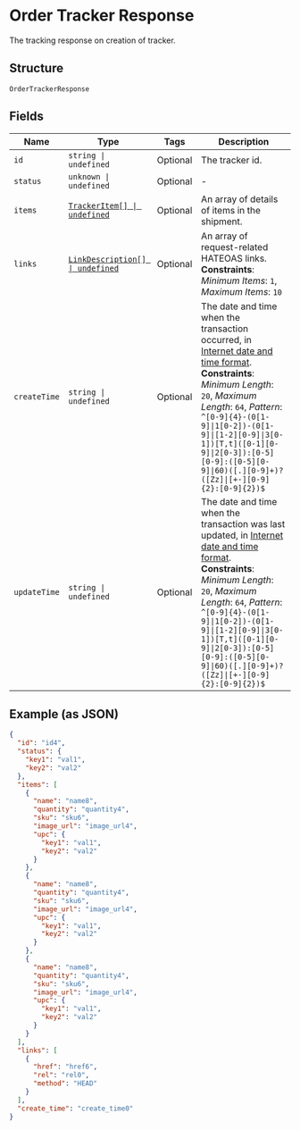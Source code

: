 
# Order Tracker Response

The tracking response on creation of tracker.

## Structure

`OrderTrackerResponse`

## Fields

| Name | Type | Tags | Description |
|  --- | --- | --- | --- |
| `id` | `string \| undefined` | Optional | The tracker id. |
| `status` | `unknown \| undefined` | Optional | - |
| `items` | [`TrackerItem[] \| undefined`](../../doc/models/tracker-item.md) | Optional | An array of details of items in the shipment. |
| `links` | [`LinkDescription[] \| undefined`](../../doc/models/link-description.md) | Optional | An array of request-related HATEOAS links.<br>**Constraints**: *Minimum Items*: `1`, *Maximum Items*: `10` |
| `createTime` | `string \| undefined` | Optional | The date and time when the transaction occurred, in [Internet date and time format](https://tools.ietf.org/html/rfc3339#section-5.6).<br>**Constraints**: *Minimum Length*: `20`, *Maximum Length*: `64`, *Pattern*: `^[0-9]{4}-(0[1-9]\|1[0-2])-(0[1-9]\|[1-2][0-9]\|3[0-1])[T,t]([0-1][0-9]\|2[0-3]):[0-5][0-9]:([0-5][0-9]\|60)([.][0-9]+)?([Zz]\|[+-][0-9]{2}:[0-9]{2})$` |
| `updateTime` | `string \| undefined` | Optional | The date and time when the transaction was last updated, in [Internet date and time format](https://tools.ietf.org/html/rfc3339#section-5.6).<br>**Constraints**: *Minimum Length*: `20`, *Maximum Length*: `64`, *Pattern*: `^[0-9]{4}-(0[1-9]\|1[0-2])-(0[1-9]\|[1-2][0-9]\|3[0-1])[T,t]([0-1][0-9]\|2[0-3]):[0-5][0-9]:([0-5][0-9]\|60)([.][0-9]+)?([Zz]\|[+-][0-9]{2}:[0-9]{2})$` |

## Example (as JSON)

```json
{
  "id": "id4",
  "status": {
    "key1": "val1",
    "key2": "val2"
  },
  "items": [
    {
      "name": "name8",
      "quantity": "quantity4",
      "sku": "sku6",
      "image_url": "image_url4",
      "upc": {
        "key1": "val1",
        "key2": "val2"
      }
    },
    {
      "name": "name8",
      "quantity": "quantity4",
      "sku": "sku6",
      "image_url": "image_url4",
      "upc": {
        "key1": "val1",
        "key2": "val2"
      }
    },
    {
      "name": "name8",
      "quantity": "quantity4",
      "sku": "sku6",
      "image_url": "image_url4",
      "upc": {
        "key1": "val1",
        "key2": "val2"
      }
    }
  ],
  "links": [
    {
      "href": "href6",
      "rel": "rel0",
      "method": "HEAD"
    }
  ],
  "create_time": "create_time0"
}
```

